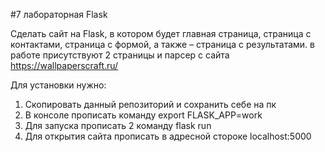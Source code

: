 #7 лабораторная Flask

Сделать сайт на Flask, в котором будет главная страница, страница с контактами, страница с формой, а также – страница с результатами. в работе присутствуют 2 страницы и парсер с сайта https://wallpaperscraft.ru/

Для установки нужно:

1. Скопировать данный репозиторий и сохранить себе на пк
2. В консоле прописать команду export FLASK_APP=work
3. Для запуска прописать 2 команду flask run
4. Для открытия сайта прописать в адресной стороке localhost:5000


